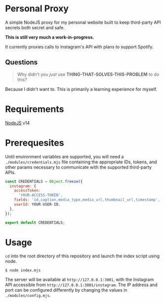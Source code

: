 # Personal Proxy

A simple NodeJS proxy for my personal website built to keep third-party API
secrets both secret and safe.

**This is still very much a work-in-progress.**

It currently proxies calls to Instagram's API with plans to support Spotify.

## Questions

> Why didn't you _just_ use **THING-THAT-SOLVES-THIS-PROBLEM** to do this?

Because I didn't want to. This is primarily a learning experience for myself.

# Requirements

[NodeJS](https://nodejs.org/) v14

# Prerequesites

Until environment variables are supported, you will need a
`./modules/credentials.mjs` file containing the appropriate IDs, tokens, and
other params necessary to communicate with the supported third-party APIs.

```./modules/credentails.mjs
const CREDENTIALS = Object.freeze({
  instagram: {
    accessToken:
      'YOUR-ACCESS-TOKEN',
    fields: 'id,caption,media_type,media_url,thumbnail_url,timestamp',
    userId: YOUR-USER-ID,
  },
});

export default CREDENTIALS;
```

# Usage

`cd` into the root directory of this repository and launch the index script
using node.

```
$ node index.mjs
```

The server will be available at `http://127.0.0.1:3001`, with the Instagram API
accessible from `http://127.0.0.1:3001/instagram`. The IP address and port can
be configured differently by changing the values in `./modules/config.mjs`.
